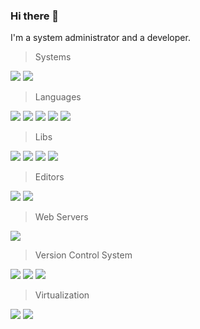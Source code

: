 ### Hi there 👋

I'm a system administrator and a developer.

> Systems

<p>
  <img src="https://img.shields.io/badge/Linux--success?logo=linux"/>
  <img src="https://img.shields.io/badge/Windows--success?logo=windows&logoColor=0078D6"/>
</p>

> Languages

<p>
  <img src="https://img.shields.io/badge/TypeScript--success?logo=typescript&logoColor=007ACC"/>
  <img src="https://img.shields.io/badge/C%23--success?logo=c%20sharp&logoColor=239120"/>
  <img src="https://img.shields.io/badge/Perl--success?logo=perl&logoColor=39457E"/>
  <img src="https://img.shields.io/badge/HTML5--success?logo=html5"/>
  <img src="https://img.shields.io/badge/Sass--success?logo=sass"/>
</p>

> Libs

<p>
  <img src="https://img.shields.io/badge/Angular--success?logo=angular&logoColor=DD0031"/>
  <img src="https://img.shields.io/badge/Redux--success?logo=redux&logoColor=764ABC"/>
  <img src="https://img.shields.io/badge/Node.js--success?logo=node.js"/>
  <img src="https://img.shields.io/badge/NestJS--success?logo=nestjs&logoColor=E0234E"/>
</p>

> Editors

<p>
  <img src="https://img.shields.io/badge/Visual Studio--success?logo=visual%20studio&logoColor=5C2D91"/>
  <img src="https://img.shields.io/badge/Visual Studio Code--success?logo=visual%20studio%20code&logoColor=007ACC"/>
</p>

> Web Servers

<p>
  <img src="https://img.shields.io/badge/NGINX--success?logo=nginx"/>
</p>

> Version Control System

<p>
  <img src="https://img.shields.io/badge/Git--success?logo=git"/>
  <img src="https://img.shields.io/badge/GitHub--success?logo=github&logoColor=181717"/>
  <img src="https://img.shields.io/badge/GitLab--success?logo=gitlab"/>
</p>

> Virtualization

<p>
  <img src="https://img.shields.io/badge/Kubernetes--success?logo=kubernetes"/>
  <img src="https://img.shields.io/badge/Docker--success?logo=docker"/>
</p>

<!--
**cdupetit/cdupetit** is a ✨ _special_ ✨ repository because its `README.md` (this file) appears on your GitHub profile.

Here are some ideas to get you started:

- 🔭 I’m currently working on ...
- 🌱 I’m currently learning ...
- 👯 I’m looking to collaborate on ...
- 🤔 I’m looking for help with ...
- 💬 Ask me about ...
- 📫 How to reach me: ...
- 😄 Pronouns: ...
- ⚡ Fun fact: ...
-->

